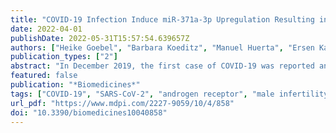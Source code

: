 ```yaml
---
title: "COVID-19 Infection Induce miR-371a-3p Upregulation Resulting in Influence on Male Fertility"
date: 2022-04-01
publishDate: 2022-05-31T15:57:54.639657Z
authors: ["Heike Goebel", "Barbara Koeditz", "Manuel Huerta", "Ersen Kameri", "Tim Nestler", "Thomas Kamphausen", "Johannes Friemann", "Matthias Hamdorf", "Timo Ohrmann", "Philipp Koehler", "Oliver A. Cornely", "Manuel Montesinos-Rongen", "David Nicol", "Hubert Schorle", "Peter Boor", "Alexander Quaas", "Christian Pallasch", "Axel Heidenreich", "Melanie von Brandenstein"]
publication_types: ["2"]
abstract: "In December 2019, the first case of COVID-19 was reported and since then several groups have already published that the virus can be present in the testis. To study the influence of SARS-CoV-2 which cause a dysregulation of the androgen receptor (AR) level, thereby leading to fertility problems and inducing germ cell testicular changes in patients after the infection. Formalin-Fixed-Paraffin-Embedded (FFPE) testicular samples from patients who died with or as a result of COVID-19 (n = 32) with controls (n = 6), inflammatory changes (n = 9), seminoma with/without metastasis (n = 11) compared with healthy biopsy samples (n = 3) were analyzed and compared via qRT-PCR for the expression of miR-371a-3p. An immunohistochemical analysis (IHC) and ELISA were performed in order to highlight the miR-371a-3p targeting the AR. Serum samples of patients with mild or severe COVID-19 symptoms (n = 34) were analyzed for miR-371a-3p expression. In 70% of the analyzed postmortem testicular tissue samples, a significant upregulation of the miR-371a-3p was detected, and 75% of the samples showed a reduced spermatogenesis. In serum samples, the upregulation of the miR-371a-3p was also detectable. The upregulation of the miR-371a-3p is responsible for the downregulation of the AR in SARS-CoV-2-positive patients, resulting in decreased spermatogenesis. Since the dysregulation of the AR is associated with infertility, further studies have to confirm if the identified dysregulation is regressive after a declining infection."
featured: false
publication: "*Biomedicines*"
tags: ["COVID-19", "SARS-CoV-2", "androgen receptor", "male infertility", "miR-371a-3p"]
url_pdf: "https://www.mdpi.com/2227-9059/10/4/858"
doi: "10.3390/biomedicines10040858"
---
```


